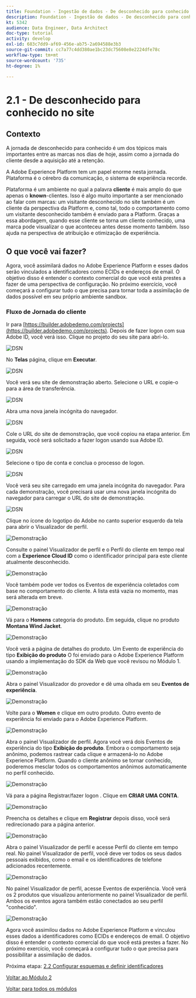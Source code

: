 ```yaml
---
title: Foundation - Ingestão de dados - De desconhecido para conhecido no site
description: Foundation - Ingestão de dados - De desconhecido para conhecido no site
kt: 5342
audience: Data Engineer, Data Architect
doc-type: tutorial
activity: develop
exl-id: 683c7dd9-af69-456e-ab75-2a694588e3b3
source-git-commit: cc7a77c4dd380ae1bc23dc75608e8e2224dfe78c
workflow-type: tm+mt
source-wordcount: '735'
ht-degree: 1%

---
```


# 2.1 - De desconhecido para conhecido no site

## Contexto

A jornada de desconhecido para conhecido é um dos tópicos mais importantes entre as marcas nos dias de hoje, assim como a jornada do cliente desde a aquisição até a retenção.

A Adobe Experience Platform tem um papel enorme nesta jornada. Plataforma é o cérebro da comunicação, o sistema de experiência recorde.

Plataforma é um ambiente no qual a palavra **cliente** é mais amplo do que apenas o **known**-clientes. Isso é algo muito importante a ser mencionado ao falar com marcas: um visitante desconhecido no site também é um cliente da perspectiva da Platform e, como tal, todo o comportamento como um visitante desconhecido também é enviado para a Platform. Graças a essa abordagem, quando esse cliente se torna um cliente conhecido, uma marca pode visualizar o que aconteceu antes desse momento também. Isso ajuda na perspectiva de atribuição e otimização de experiência.

## O que você vai fazer?

Agora, você assimilará dados no Adobe Experience Platform e esses dados serão vinculados a identificadores como ECIDs e endereços de email. O objetivo disso é entender o contexto comercial do que você está prestes a fazer de uma perspectiva de configuração. No próximo exercício, você começará a configurar tudo o que precisa para tornar toda a assimilação de dados possível em seu próprio ambiente sandbox.

### Fluxo de Jornada do cliente

Ir para [https://builder.adobedemo.com/projects](https://builder.adobedemo.com/projects). Depois de fazer logon com sua Adobe ID, você verá isso. Clique no projeto do seu site para abri-lo.

![DSN](../module0/images/web8.png)

No **Telas** página, clique em **Executar**.

![DSN](../module1/images/web2.png)

Você verá seu site de demonstração aberto. Selecione o URL e copie-o para a área de transferência.

![DSN](../module0/images/web3.png)

Abra uma nova janela incógnita do navegador.

![DSN](../module0/images/web4.png)

Cole o URL do site de demonstração, que você copiou na etapa anterior. Em seguida, você será solicitado a fazer logon usando sua Adobe ID.

![DSN](../module0/images/web5.png)

Selecione o tipo de conta e conclua o processo de logon.

![DSN](../module0/images/web6.png)

Você verá seu site carregado em uma janela incógnita do navegador. Para cada demonstração, você precisará usar uma nova janela incógnita do navegador para carregar o URL do site de demonstração.

![DSN](../module0/images/web7.png)

Clique no ícone do logotipo do Adobe no canto superior esquerdo da tela para abrir o Visualizador de perfil.

![Demonstração](./images/pv1.png)

Consulte o painel Visualizador de perfil e o Perfil do cliente em tempo real com a **Experience Cloud ID** como o identificador principal para este cliente atualmente desconhecido.

![Demonstração](./images/pv2.png)

Você também pode ver todos os Eventos de experiência coletados com base no comportamento do cliente. A lista está vazia no momento, mas será alterada em breve.

![Demonstração](../module2/images/pv3.png)

Vá para o **Homens** categoria do produto. Em seguida, clique no produto **Montana Wind Jacket**.

![Demonstração](../module2/images/pv4.png)

Você verá a página de detalhes do produto. Um Evento de experiência do tipo **Exibição do produto** O foi enviado para o Adobe Experience Platform usando a implementação do SDK da Web que você revisou no Módulo 1.

![Demonstração](../module2/images/pv5.png)

Abra o painel Visualizador do provedor e dê uma olhada em seu **Eventos de experiência**.

![Demonstração](../module2/images/pv6.png)

Volte para o **Women** e clique em outro produto. Outro evento de experiência foi enviado para o Adobe Experience Platform.

![Demonstração](../module2/images/pv7.png)

Abra o painel Visualizador de perfil. Agora você verá dois Eventos de experiência do tipo **Exibição do produto**. Embora o comportamento seja anônimo, podemos rastrear cada clique e armazená-lo no Adobe Experience Platform. Quando o cliente anônimo se tornar conhecido, poderemos mesclar todos os comportamentos anônimos automaticamente no perfil conhecido.

![Demonstração](../module2/images/pv8.png)

Vá para a página Registrar/fazer logon . Clique em **CRIAR UMA CONTA**.

![Demonstração](../module2/images/pv9.png)

Preencha os detalhes e clique em **Registrar** depois disso, você será redirecionado para a página anterior.

![Demonstração](../module2/images/pv10.png)

Abra o painel Visualizador de perfil e acesse Perfil do cliente em tempo real. No painel Visualizador de perfil, você deve ver todos os seus dados pessoais exibidos, como o email e os identificadores de telefone adicionados recentemente.

![Demonstração](../module2/images/pv11.png)

No painel Visualizador de perfil, acesse Eventos de experiência. Você verá os 2 produtos que visualizou anteriormente no painel Visualizador de perfil. Ambos os eventos agora também estão conectados ao seu perfil &quot;conhecido&quot;.

![Demonstração](../module2/images/pv12.png)

Agora você assimilou dados no Adobe Experience Platform e vinculou esses dados a identificadores como ECIDs e endereços de email. O objetivo disso é entender o contexto comercial do que você está prestes a fazer. No próximo exercício, você começará a configurar tudo o que precisa para possibilitar a assimilação de dados.

Próxima etapa: [2.2 Configurar esquemas e definir identificadores](./ex2.md)

[Voltar ao Módulo 2](./data-ingestion.md)

[Voltar para todos os módulos](../../overview.md)
